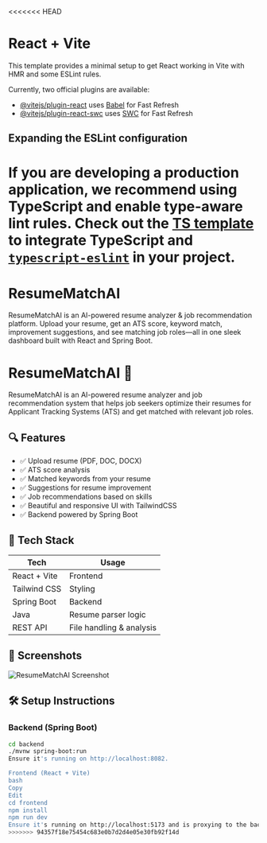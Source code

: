 <<<<<<< HEAD
# React + Vite

This template provides a minimal setup to get React working in Vite with HMR and some ESLint rules.

Currently, two official plugins are available:

- [@vitejs/plugin-react](https://github.com/vitejs/vite-plugin-react/blob/main/packages/plugin-react/README.md) uses [Babel](https://babeljs.io/) for Fast Refresh
- [@vitejs/plugin-react-swc](https://github.com/vitejs/vite-plugin-react-swc) uses [SWC](https://swc.rs/) for Fast Refresh

## Expanding the ESLint configuration

If you are developing a production application, we recommend using TypeScript and enable type-aware lint rules. Check out the [TS template](https://github.com/vitejs/vite/tree/main/packages/create-vite/template-react-ts) to integrate TypeScript and [`typescript-eslint`](https://typescript-eslint.io) in your project.
=======
# ResumeMatchAI
ResumeMatchAI is an AI-powered resume analyzer &amp; job recommendation platform. Upload your resume, get an ATS score, keyword match, improvement suggestions, and see matching job roles—all in one sleek dashboard built with React and Spring Boot.
# ResumeMatchAI 🎯

ResumeMatchAI is an AI-powered resume analyzer and job recommendation system that helps job seekers optimize their resumes for Applicant Tracking Systems (ATS) and get matched with relevant job roles.

## 🔍 Features

- ✅ Upload resume (PDF, DOC, DOCX)
- ✅ ATS score analysis
- ✅ Matched keywords from your resume
- ✅ Suggestions for resume improvement
- ✅ Job recommendations based on skills
- ✅ Beautiful and responsive UI with TailwindCSS
- ✅ Backend powered by Spring Boot

## 🚀 Tech Stack

| Tech         | Usage               |
|--------------|---------------------|
| React + Vite | Frontend            |
| Tailwind CSS | Styling             |
| Spring Boot  | Backend             |
| Java         | Resume parser logic |
| REST API     | File handling & analysis |

## 📸 Screenshots

![ResumeMatchAI Screenshot](./public/screenshot.png)

## 🛠️ Setup Instructions

### Backend (Spring Boot)

```bash
cd backend
./mvnw spring-boot:run
Ensure it's running on http://localhost:8082.

Frontend (React + Vite)
bash
Copy
Edit
cd frontend
npm install
npm run dev
Ensure it's running on http://localhost:5173 and is proxying to the backend via vite.config.js.
>>>>>>> 94357f18e75454c683e0b7d2d4e05e30fb92f14d
